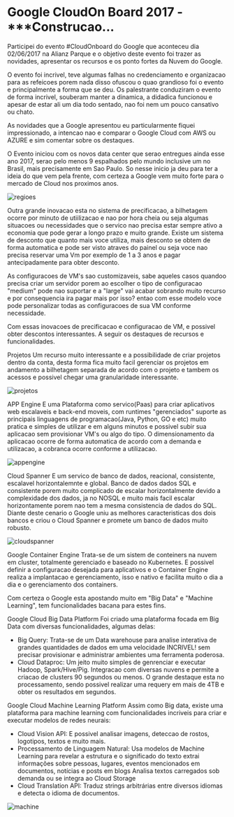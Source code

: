 # Google CloudOn Board 2017 - ***Construcao...

Participei do evento #CloudOnboard do Google que aconteceu dia 02/06/2017 na Alianz Parque e o objetivo deste evento foi trazer as novidades, apresentar os recursos e os ponto fortes da Nuvem do Google.

O evento foi incrivel, teve algumas falhas no credenciamento e organizacao para as refeicoes porem nada disso ofuscou o quao grandioso foi o evento e principalmente a forma que se deu. Os palestrante conduziram o evento de forma incrivel, souberam manter a dinamica, a didadica funcionou e apesar de estar ali um dia todo sentado, nao foi nem um pouco cansativo ou chato.

As novidades que a Google apresentou eu particularmente fiquei impressionado, a intencao nao e comparar o Google Cloud com AWS ou AZURE e sim comentar sobre os destaques.

O Evento iniciou com os novos data center que serao entregues ainda esse ano 2017, serao pelo menos 9 espalhados pelo mundo inclusive um no Brasil, mais precisamente em Sao Paulo. So nesse inicio ja deu para ter a ideia do que vem pela frente, com certeza a Google vem muito forte para o mercado de Cloud nos proximos anos.

![regioes](https://cloud.githubusercontent.com/assets/24530268/26766563/b3ba9eb0-496a-11e7-9239-d1383be63330.png)


Outra grande inovacao esta no sistema de precificacao, a bilhetagem ocorre por minuto de utiilizacao e nao por hora cheia ou seja algumas situacoes ou necessidades que o servico nao precisa estar sempre ativo a economia que pode gerar a longo prazo e muito grande. Existe um sistema de desconto que quanto mais voce utiliza, mais desconto se obtem de forma automatica e pode ser visto atraves do painel ou seja voce nao precisa reservar uma Vm por exemplo de 1 a 3 anos e pagar antecipadamente para obter desconto.

As configuracoes de VM's sao customizaveis, sabe aqueles casos quandoo precisa criar um servidor porem ao escolher o tipo de configuracao "medium" pode nao suportar e a "large" vai acabar sobrando muito recurso e por consequencia ira pagar mais por isso? entao com esse modelo voce pode personalizar todas as configuracoes de sua VM conforme necessidade.

Com essas inovacoes de precificacao e configuracao de VM, e possivel obter descontos interessantes. A seguir os destaques de recursos e funcionalidades.

Projetos 
Um recurso muito interessante e a possibilidade de criar projetos dentro da conta, desta forma fica muito facil gerenciar os projetos em andamento a bilhetagem separada de acordo com o projeto e tambem os acessos e possivel chegar uma granularidade interessante.

![projetos](https://cloud.githubusercontent.com/assets/24530268/26782416/ed7e0556-49c9-11e7-877a-8814367ad6c2.png)

APP Engine
E uma Plataforma como servico(Paas) para criar aplicativos web escalaveis e back-end moveis, com runtimes "gerenciados" suporte as principais linguagens de programacao(Java, Python, GO e etc) muito pratica e simples de utilizar e em alguns minutos e possivel subir sua aplicacao sem provisionar VM's ou algo do tipo. O dimensionamento da aplicacao ocorre de forma automatica de acordo com a demanda e utilizacao, a cobranca ocorre conforme a utilizacao.

![appengine](https://cloud.githubusercontent.com/assets/24530268/26786162/04c5bde6-49dc-11e7-9dbf-1d3b072f35c8.png)

Cloud Spanner
E um servico de banco de dados, reacional, consistente, escalavel horizontalemnte e global. Banco de dados dados SQL e consistente porem muito complicado de escalar horizontalmente devido a complexidade dos dados, ja no NOSQL e muito mais facil escalar horizontamente porem nao tem a mesma consistencia de dados do SQL. Diante deste cenario o Google uniu as melhores caracteristicas dos dois bancos e criou o Cloud Spanner e promete um banco de dados muito robusto.

![cloudspanner](https://cloud.githubusercontent.com/assets/24530268/26782105/3a0b691a-49c8-11e7-8c90-a363f2a698cb.png)

Google Container Engine
Trata-se de um sistem de conteiners na nuvem em cluster, totalmente gerenciado e baseado no Kubernetes. E possivel definir a configuracao desejada para aplicativos e o Container Engine realiza a implantacao e gerenciamento, isso e nativo e facilita muito o dia a dia e o gerenciamento dos containers.

Com certeza o Google esta apostando muito em "Big Data" e "Machine Learning", tem funcionalidades bacana para estes fins.

Google Cloud Big Data Platform
Foi criado uma plataforma focada em Big Data com diversas funcionalidades, algumas delas:
- Big Query: Trata-se de um Data warehouse para analise interativa de grandes quantidades de dados em uma velocidade INCRIVEL! sem precisar provisionar e administrar ambientes uma ferramenta poderosa.
- Cloud Dataproc: Um jeito muito simples de genrenciar e executar Hadoop, Spark/Hive/Pig. Integracao com diversas nuvens e permite a criacao de clusters 90 segundos ou menos.
O grande destaque esta no processamento, sendo possivel realizar uma requery em mais de 4TB e obter os resultados em segundos.

Google Cloud Machine Learning Platform
Assim como Big data, existe uma plataforma para machine learning com funcionalidades incriveis para criar e executar modelos de redes neurais:
- Cloud Vision API: E possivel analisar imagens, deteccao de rostos, logotipos, textos e muito mais. 
- Processamento de Linguagem Natural: Usa modelos de Machine Learning para revelar a estrutura e o significado do texto extrai informações sobre pessoas, lugares, eventos mencionados em documentos, notícias e posts em blogs Analisa textos carregados sob demanda ou se integra ao Cloud Storage
- Cloud Translation API: Traduz strings arbitrárias entre diversos idiomas e detecta o idioma de documentos.

![machine](https://cloud.githubusercontent.com/assets/24530268/26789414/9d5d3afc-49e6-11e7-804b-a34a7a338685.png)

